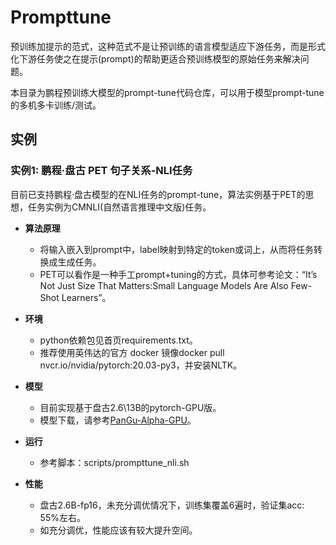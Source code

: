 # Prompttune
预训练加提示的范式，这种范式不是让预训练的语言模型适应下游任务，而是形式化下游任务使之在提示(prompt)的帮助更适合预训练模型的原始任务来解决问题。

本目录为鹏程预训练大模型的prompt-tune代码仓库，可以用于模型prompt-tune的多机多卡训练/测试。

## 实例
### 实例1: 鹏程·盘古 PET 句子关系-NLI任务
目前已支持鹏程·盘古模型的在NLI任务的prompt-tune，算法实例基于PET的思想，任务实例为CMNLI(自然语言推理中文版)任务。

- **算法原理**
    * 将输入嵌入到prompt中，label映射到特定的token或词上，从而将任务转换成生成任务。
    * PET可以看作是一种手工prompt+tuning的方式，具体可参考论文：“It’s Not Just Size That Matters:Small Language Models Are Also Few-Shot Learners”。
    
- **环境**
    * python依赖包见首页requirements.txt。
    * 推荐使用英伟达的官方 docker 镜像docker pull nvcr.io/nvidia/pytorch:20.03-py3，并安装NLTK。
    
- **模型**
    * 目前实现基于盘古2.6\13B的pytorch-GPU版。
    * 模型下载，请参考[PanGu-Alpha-GPU](https:\//git.openi.org.cn/PCL-Platform.Intelligence/PanGu-Alpha-GPU)。
    
- **运行**
    * 参考脚本：scripts/prompttune_nli.sh
    
- **性能**
    * 盘古2.6B-fp16，未充分调优情况下，训练集覆盖6遍时，验证集acc: 55%左右。
    * 如充分调优，性能应该有较大提升空间。